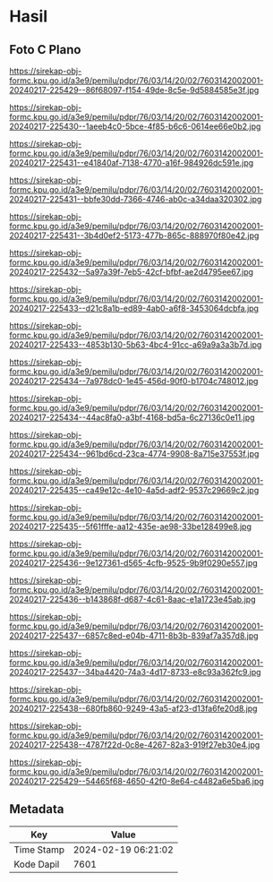 # Hasil

## Foto C Plano

https://sirekap-obj-formc.kpu.go.id/a3e9/pemilu/pdpr/76/03/14/20/02/7603142002001-20240217-225429--86f68097-f154-49de-8c5e-9d5884585e3f.jpg

https://sirekap-obj-formc.kpu.go.id/a3e9/pemilu/pdpr/76/03/14/20/02/7603142002001-20240217-225430--1aeeb4c0-5bce-4f85-b6c6-0614ee66e0b2.jpg

https://sirekap-obj-formc.kpu.go.id/a3e9/pemilu/pdpr/76/03/14/20/02/7603142002001-20240217-225431--e41840af-7138-4770-a16f-984926dc591e.jpg

https://sirekap-obj-formc.kpu.go.id/a3e9/pemilu/pdpr/76/03/14/20/02/7603142002001-20240217-225431--bbfe30dd-7366-4746-ab0c-a34daa320302.jpg

https://sirekap-obj-formc.kpu.go.id/a3e9/pemilu/pdpr/76/03/14/20/02/7603142002001-20240217-225431--3b4d0ef2-5173-477b-865c-888970f80e42.jpg

https://sirekap-obj-formc.kpu.go.id/a3e9/pemilu/pdpr/76/03/14/20/02/7603142002001-20240217-225432--5a97a39f-7eb5-42cf-bfbf-ae2d4795ee67.jpg

https://sirekap-obj-formc.kpu.go.id/a3e9/pemilu/pdpr/76/03/14/20/02/7603142002001-20240217-225433--d21c8a1b-ed89-4ab0-a6f8-3453064dcbfa.jpg

https://sirekap-obj-formc.kpu.go.id/a3e9/pemilu/pdpr/76/03/14/20/02/7603142002001-20240217-225433--4853b130-5b63-4bc4-91cc-a69a9a3a3b7d.jpg

https://sirekap-obj-formc.kpu.go.id/a3e9/pemilu/pdpr/76/03/14/20/02/7603142002001-20240217-225434--7a978dc0-1e45-456d-90f0-b1704c748012.jpg

https://sirekap-obj-formc.kpu.go.id/a3e9/pemilu/pdpr/76/03/14/20/02/7603142002001-20240217-225434--44ac8fa0-a3bf-4168-bd5a-6c27136c0e11.jpg

https://sirekap-obj-formc.kpu.go.id/a3e9/pemilu/pdpr/76/03/14/20/02/7603142002001-20240217-225434--961bd6cd-23ca-4774-9908-8a715e37553f.jpg

https://sirekap-obj-formc.kpu.go.id/a3e9/pemilu/pdpr/76/03/14/20/02/7603142002001-20240217-225435--ca49e12c-4e10-4a5d-adf2-9537c29669c2.jpg

https://sirekap-obj-formc.kpu.go.id/a3e9/pemilu/pdpr/76/03/14/20/02/7603142002001-20240217-225435--5f61fffe-aa12-435e-ae98-33be128499e8.jpg

https://sirekap-obj-formc.kpu.go.id/a3e9/pemilu/pdpr/76/03/14/20/02/7603142002001-20240217-225436--9e127361-d565-4cfb-9525-9b9f0290e557.jpg

https://sirekap-obj-formc.kpu.go.id/a3e9/pemilu/pdpr/76/03/14/20/02/7603142002001-20240217-225436--b143868f-d687-4c61-8aac-e1a1723e45ab.jpg

https://sirekap-obj-formc.kpu.go.id/a3e9/pemilu/pdpr/76/03/14/20/02/7603142002001-20240217-225437--6857c8ed-e04b-4711-8b3b-839af7a357d8.jpg

https://sirekap-obj-formc.kpu.go.id/a3e9/pemilu/pdpr/76/03/14/20/02/7603142002001-20240217-225437--34ba4420-74a3-4d17-8733-e8c93a362fc9.jpg

https://sirekap-obj-formc.kpu.go.id/a3e9/pemilu/pdpr/76/03/14/20/02/7603142002001-20240217-225438--680fb860-9249-43a5-af23-d13fa6fe20d8.jpg

https://sirekap-obj-formc.kpu.go.id/a3e9/pemilu/pdpr/76/03/14/20/02/7603142002001-20240217-225438--4787f22d-0c8e-4267-82a3-919f27eb30e4.jpg

https://sirekap-obj-formc.kpu.go.id/a3e9/pemilu/pdpr/76/03/14/20/02/7603142002001-20240217-225429--54465f68-4650-42f0-8e64-c4482a6e5ba6.jpg


## Metadata

| Key        | Value               |
| ---------- | ------------------- |
| Time Stamp | 2024-02-19 06:21:02 |
| Kode Dapil | 7601                |



